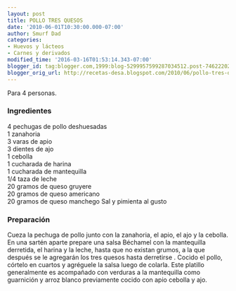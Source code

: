 ```yaml
---
layout: post
title: POLLO TRES QUESOS
date: '2010-06-01T10:30:00.000-07:00'
author: Smurf Dad
categories:
- Huevos y lácteos
- Carnes y derivados
modified_time: '2016-03-16T01:53:14.343-07:00'
blogger_id: tag:blogger.com,1999:blog-5299957599287034512.post-7462220258995466026
blogger_orig_url: http://recetas-desa.blogspot.com/2010/06/pollo-tres-quesos.html
---
```


Para 4 personas.<br /><h3>Ingredientes</h3>4 pechugas de pollo deshuesadas<br />1 zanahoria<br />3 varas de apio<br />3 dientes de ajo<br />1 cebolla<br />1 cucharada de harina<br />1 cucharada de mantequilla<br />1/4 taza de leche<br />20 gramos de queso gruyere<br />20 gramos de queso americano<br />20 gramos de queso manchego Sal y pimienta al gusto<br /><h3>Preparación</h3>Cueza la pechuga de pollo junto con la zanahoria, el apio, el ajo y la cebolla. En una sartén aparte prepare una salsa Béchamel con la mantequilla derretida, el harina y la leche, hasta que no existan grumos, a la que después se le agregarán los tres quesos hasta derretirse . Cocido el pollo, córtelo en cuartos y agréguele la salsa luego de colarla. Este platillo generalmente es acompañado con verduras a la mantequilla como guarnición y arroz blanco previamente cocido con apio cebolla y ajo.